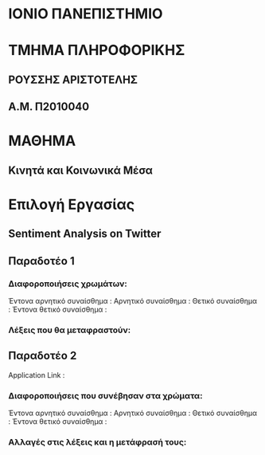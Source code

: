 # ΙΟΝΙΟ ΠΑΝΕΠΙΣΤΗΜΙΟ 

# ΤΜΗΜΑ ΠΛΗΡΟΦΟΡΙΚΗΣ 

## ΡΟΥΣΣΗΣ ΑΡΙΣΤΟΤΕΛΗΣ
## Α.Μ. Π2010040

# ΜΑΘΗΜΑ
## Κινητά και Κοινωνικά Μέσα

# Επιλογή Εργασίας
## Sentiment Analysis on Twitter


## Παραδοτέο 1

### Διαφοροποιήσεις χρωμάτων:

Έντονα αρνητικό συναίσθημα : 
Αρνητικό συναίσθημα : 
Θετικό συναίσθημα : 
Έντονα θετικό συναίσθημα : 

### Λέξεις που θα μεταφραστούν: 



## Παραδοτέο 2

Application Link :

### Διαφοροποιήσεις που συνέβησαν στα χρώματα:


Έντονα αρνητικό συναίσθημα : 
Αρνητικό συναίσθημα : 
Θετικό συναίσθημα : 
Έντονα θετικό συναίσθημα : 

 
### Αλλαγές στις λέξεις και η μετάφρασή τους: 





